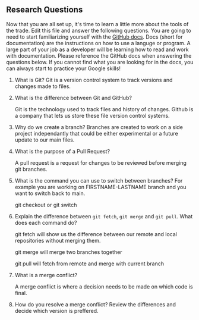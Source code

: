 ## Research Questions 

Now that you are all set up, it's time to learn a little more about the tools of the trade. Edit this file and answer the following questions. You are going to need to start familiarizing yourself with the [GitHub docs](https://docs.github.com/en). Docs (short for documentation) are the instructions on how to use a languge or program. A large part of your job as a developer will be learning how to read and work with documentation. Please reference the GitHub docs when answering the questions below. If you cannot find what you are looking for in the docs, you can always start to practice your Google skills!

1. What is Git?
	Git is a version control system to track versions and changes made
	to files. 

2. What is the difference between Git and GitHub?

	Git is the technology used to track files and history of changes.
	Github is a company that lets us store these file version control
	systems. 
3. Why do we create a branch?
	Branches are created to work on a side project independantly that 
	could be either experimental or a future update to our main files.
 
4. What is the purpose of a Pull Request?

	A pull request is a request for changes to be reviewed before 
	merging git branches.
5. What is the command you can use to switch between branches? For example you are working on FIRSTNAME-LASTNAME branch and you want to switch back to main.

	git checkout or git switch

6. Explain the difference between `git fetch`, `git merge` and `git pull`. What does each command do?

	git fetch will show us the difference between our remote and local 
	repositories without merging them.

	git merge will merge two branches together


	git pull will fetch from remote and merge with current branch
7. What is a merge conflict?

	A merge conflict is where a decision needs to be made on which
	code is final.
8. How do you resolve a merge conflict?
	Review the differences and decide which version is preffered.
